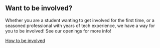 <link href="https://unpkg.com/tailwindcss@^2/dist/tailwind.min.css" rel="stylesheet">

<div class="relative mx-32 my-28 p-5 bg-gray-100">

  <div class="home-tab-contents">
    <h2 class="text-2xl">Want to be involved?</h2>
    <p class="relative h-3/6">Whether you are a student wanting to get involved for the first time, or a seasoned professional with years of tech experience, we have a way for you to be involved! See our openings for more info!</p>
    <a class="font-bold hover:text-white hover:underline" href="/openings"><div class="relative text-white align-bottom text-center m-auto rounded-md bg-blue-900 leading-7">How to be involved</div></a>
  </div>

</div>
